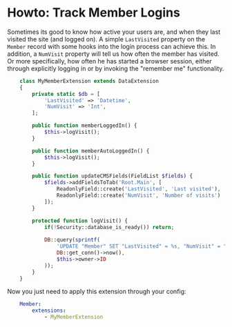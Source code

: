 # Howto: Track Member Logins

Sometimes its good to know how active your users are,
and when they last visited the site (and logged on).
A simple `LastVisited` property on the `Member` record
with some hooks into the login process can achieve this.
In addition, a `NumVisit` property will tell us how
often the member has visited. Or more specifically,
how often he has started a browser session, either through
explicitly logging in or by invoking the "remember me" functionality.


```php
	class MyMemberExtension extends DataExtension 
	{
		private static $db = [
			'LastVisited' => 'Datetime',
			'NumVisit' => 'Int',
		];

		public function memberLoggedIn() {
			$this->logVisit();
		}

		public function memberAutoLoggedIn() {
			$this->logVisit();
		}

		public function updateCMSFields(FieldList $fields) {
			$fields->addFieldsToTab('Root.Main', [
				ReadonlyField::create('LastVisited', 'Last visited'),
				ReadonlyField::create('NumVisit', 'Number of visits')
			]);
		}

		protected function logVisit() {
			if(!Security::database_is_ready()) return;
			
			DB::query(sprintf(
				'UPDATE "Member" SET "LastVisited" = %s, "NumVisit" = "NumVisit" + 1 WHERE "ID" = %d',
				DB::get_conn()->now(),
				$this->owner->ID
			));
		}
	}

```

Now you just need to apply this extension through your config:

```yml
	Member:
		extensions:
			- MyMemberExtension

```
